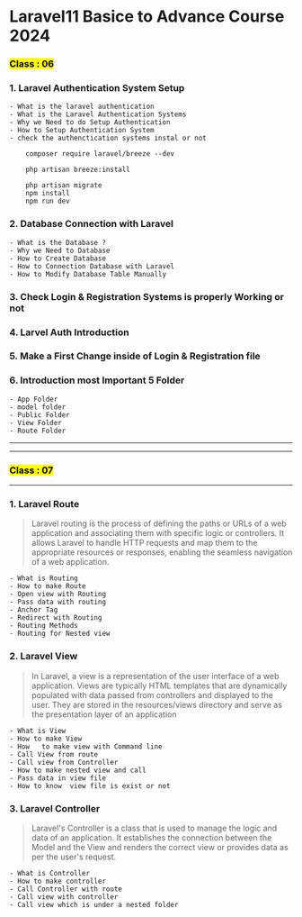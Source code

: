 # Laravel11 Basice to Advance Course 2024 


### <mark>Class : 06  </mark>
### **1. Laravel Authentication System Setup** 
    - What is the laravel authentication 
    - What is the Laravel Authentication Systems
    - Why we Need to do Setup Authentication
    - How to Setup Authentication System
    - check the authenctication systems instal or not 

```
    composer require laravel/breeze --dev

    php artisan breeze:install
    
    php artisan migrate
    npm install
    npm run dev

```

### **2. Database Connection with Laravel**
    - What is the Database ?
    - Why we Need to Database
    - How to Create Database
    - How to Connection Database with Laravel
    - How to Modify Database Table Manually

### **3. Check Login & Registration Systems is properly Working or not**
### **4. Larvel Auth Introduction**
### **5. Make a First Change inside of Login & Registration file**
### **6. Introduction most Important 5 Folder**
```
- App Folder
- model folder 
- Public Folder 
- View Folder 
- Route Folder 
```
***
***


### <mark>Class : 07  </mark>
***


### **1. Laravel Route** 
> Laravel routing is the process of defining the paths or URLs of a web application and associating them with specific logic or controllers. It allows Laravel to handle HTTP requests and map them to the appropriate resources or responses, enabling the seamless navigation of a web application.
```
- What is Routing
- How to make Route
- Open view with Routing
- Pass data with routing
- Anchor Tag
- Redirect with Routing
- Routing Methods
- Routing for Nested view
```

### **2. Laravel View** 
> In Laravel, a view is a representation of the user interface of a web application. Views are typically HTML templates that are dynamically populated with data passed from controllers and displayed to the user. They are stored in the resources/views directory and serve as the presentation layer of an application
```
- What is View
- How to make View
- How   to make view with Command line
- Call View from route
- Call view from Controller
- How to make nested view and call
- Pass data in view file
- How to know  view file is exist or not
```

### **3. Laravel Controller** 

> Laravel's Controller is a class that is used to manage the logic and data of an application. It establishes the connection between the Model and the View and renders the correct view or provides data as per the user's request.


```
- What is Controller
- How to make controller
- Call Controller with route
- Call view with controller
- Call view which is under a nested folder
```